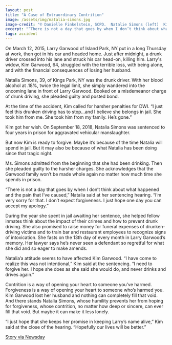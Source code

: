 ```yaml
---
layout: post
title: "A Case of Extraordinary Contrition"
image: /assets/img/natalia-simons.jpg
image-credit: "© Danielle Finkelstein, SCPD.  Natalie Simons (left)  Kim Garwood (right)"
excerpt: "“There is not a day that goes by when I don’t think about what happened and the pain that I’ve caused. I’m very sorry for that. I don’t expect forgiveness. I just hope one day you can accept my apology.”"
tags: accident
---
```


<p>On March 12, 2015, Larry Garwood of Island Park, NY put in a long Thursday at work, then got in his car and headed home. Just after midnight, a drunk driver crossed into his lane and struck his car head-on, killing him. Larry's widow, Kim Garwood, 64, struggled with the terrible loss, with being alone, and with the financial consequences of losing her husband.</p>

<p>Natalia Simons, 39, of Kings Park, NY was the drunk driver. With her blood alcohol at .18%, twice the legal limit, she simply wandered into the oncoming lane in front of Larry Garwood. Booked on a misdemeanor charge of drunk driving, she pleaded guilty and posted bond.</p>

<p>At the time of the accident, Kim called for harsher penalties for DWI. “I just feel this drunken driving has to stop…and I believe she belongs in jail. She took him from me. She took him from my family. He’s gone.”</p>

<p>Kim got her wish. On September 18, 2018, Natalia Simons was sentenced to four years in prison for aggravated vehicular manslaughter. </p>

<p>But now Kim is ready to forgive. Maybe it’s because of the time Natalia will spend in jail. But it may also be because of what Natalia has been doing since that tragic night. </p>

<p>Ms. Simons admitted from the beginning that she had been drinking. Then she pleaded guilty to the harsher charges. She acknowledges that the Garwood family won’t be made whole again no matter how much time she spends in prison.</p>

<p>“There is not a day that goes by when I don’t think about what happened and the pain that I’ve caused,” Natalia said at her sentencing hearing. “I’m very sorry for that. I don’t expect forgiveness. I just hope one day you can accept my apology.”</p>

<p>During the year she spent in jail awaiting her sentence, she helped fellow inmates think about the impact of their crimes and how to prevent drunk driving. She also promised to raise money for funeral expenses of drunken-driving victims and to train bar and restaurant employees to recognize signs of intoxication. She fasts on the 13th day of every month in Larry Garwood’s memory. Her lawyer says he’s never seen a defendant so regretful for what she did and so eager to make amends. </p>

<p>Natalia’a attitude seems to have affected Kim Garwood. “I have come to realize this was not intentional,” Kim said at the sentencing. “I need to forgive her. I hope she does as she said she would do, and never drinks and drives again.”</p>

<p>Contrition is a way of opening your heart to someone you’ve harmed. Forgiveness is a way of opening your heart to someone who’s harmed you. Kim Garwood lost her husband and nothing can completely fill that void. And there stands Natalia Simons, whose humility prevents her from hoping for forgiveness, whose contrition, no matter how deep or sincere, can ever fill that void. But maybe it can make it less lonely.</p>

<p>“I just hope that she keeps her promise in keeping Larry’s name alive,” Kim said at the close of the hearing. “Hopefully our lives will be better.” </p> 

<p class="story-link"> <a href="https://www.newsday.com/long-island/crime/natalia-simons-sentencing-kim-garwood-t52563" target="_blank" > Story via Newsday </a>
